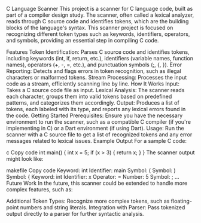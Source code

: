 C Language Scanner
This project is a scanner for C language code, built as part of a compiler design study. The scanner, often called a lexical analyzer, reads through C source code and identifies tokens, which are the building blocks of the language's syntax. This scanner project is focused on recognizing different token types such as keywords, identifiers, operators, and symbols, providing an essential step in compiling C code.

Features
Token Identification: Parses C source code and identifies tokens, including keywords (int, if, return, etc.), identifiers (variable names, function names), operators (+, -, =, etc.), and punctuation symbols (;, {, }).
Error Reporting: Detects and flags errors in token recognition, such as illegal characters or malformed tokens.
Stream Processing: Processes the input code as a stream, efficiently scanning line by line.
How It Works
Input: Takes a C source code file as input.
Lexical Analysis: The scanner reads each character, groups them into valid tokens based on predefined patterns, and categorizes them accordingly.
Output: Produces a list of tokens, each labeled with its type, and reports any lexical errors found in the code.
Getting Started
Prerequisites: Ensure you have the necessary environment to run the scanner, such as a compatible C compiler (if you're implementing in C) or a Dart environment (if using Dart).
Usage: Run the scanner with a C source file to get a list of recognized tokens and any error messages related to lexical issues.
Example Output
For a sample C code:

c
Copy code
int main() {
    int x = 5;
    if (x > 3) {
        return x;
    }
}
The scanner output might look like:

makefile
Copy code
Keyword: int
Identifier: main
Symbol: (
Symbol: )
Symbol: {
Keyword: int
Identifier: x
Operator: =
Number: 5
Symbol: ;
...
Future Work
In the future, this scanner could be extended to handle more complex features, such as:

Additional Token Types: Recognize more complex tokens, such as floating-point numbers and string literals.
Integration with Parser: Pass tokenized output directly to a parser for further syntactic analysis.
